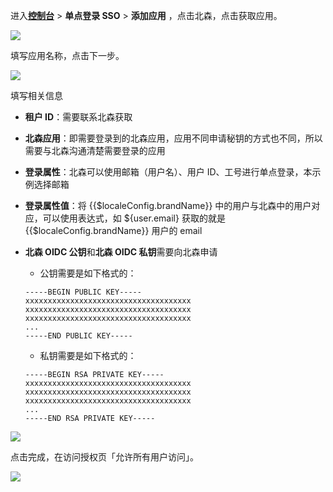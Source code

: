 <IntegrationDetailCard :title="`在 ${$localeConfig.brandName} 中创建应用`">

进入[**控制台**](https://console.genauth.ai) > **单点登录 SSO** > **添加应用** ，点击北森，点击获取应用。

![](~@imagesZhCn/integration/beisen/1-1.png)

填写应用名称，点击下一步。

![](~@imagesZhCn/integration/beisen/1-2.png)

填写相关信息

- **租户 ID**：需要联系北森获取
- **北森应用**：即需要登录到的北森应用，应用不同申请秘钥的方式也不同，所以需要与北森沟通清楚需要登录的应用
- **登录属性**：北森可以使用邮箱（用户名）、用户 ID、工号进行单点登录，本示例选择邮箱
- **登录属性值**：将 {{$localeConfig.brandName}} 中的用户与北森中的用户对应，可以使用表达式，如 ${user.email} 获取的就是 {{$localeConfig.brandName}} 用户的 email
- **北森 OIDC 公钥**和**北森 OIDC 私钥**需要向北森申请

  - 公钥需要是如下格式的：

  ```
  -----BEGIN PUBLIC KEY-----
  xxxxxxxxxxxxxxxxxxxxxxxxxxxxxxxxxxxxx
  xxxxxxxxxxxxxxxxxxxxxxxxxxxxxxxxxxxxx
  xxxxxxxxxxxxxxxxxxxxxxxxxxxxxxxxxxxxx
  ...
  -----END PUBLIC KEY-----

  ```

  - 私钥需要是如下格式的：

  ```
  -----BEGIN RSA PRIVATE KEY-----
  xxxxxxxxxxxxxxxxxxxxxxxxxxxxxxxxxxxxx
  xxxxxxxxxxxxxxxxxxxxxxxxxxxxxxxxxxxxx
  xxxxxxxxxxxxxxxxxxxxxxxxxxxxxxxxxxxxx
  ...
  -----END RSA PRIVATE KEY-----
  ```

![](~@imagesZhCn/integration/beisen/1-3.png)

点击完成，在访问授权页「允许所有用户访问」。

![](~@imagesZhCn/integration/beisen/1-4.png)

</IntegrationDetailCard>
